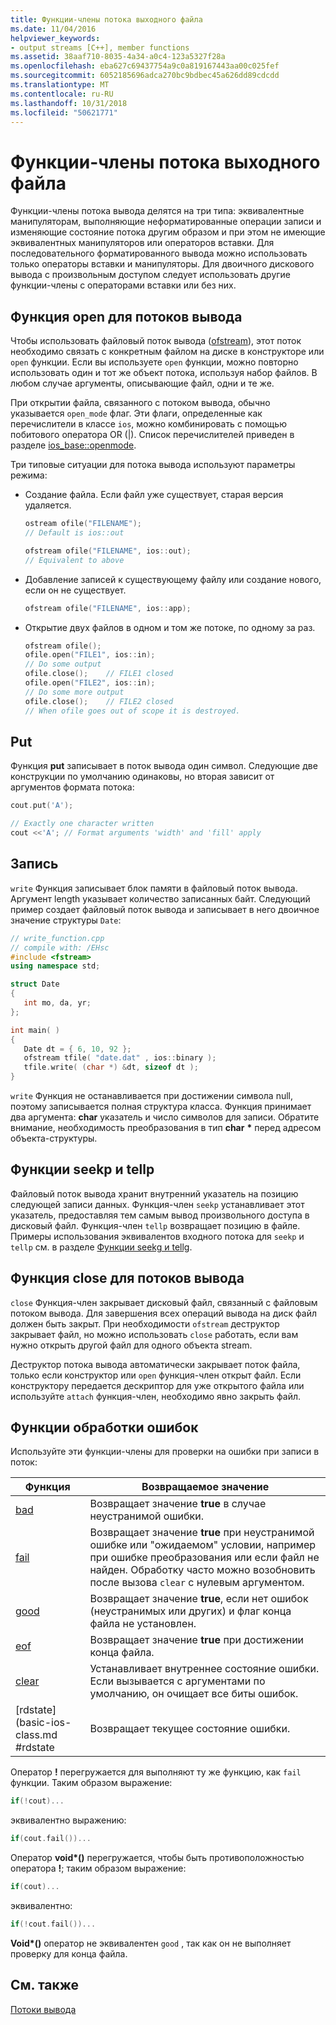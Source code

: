 ```yaml
---
title: Функции-члены потока выходного файла
ms.date: 11/04/2016
helpviewer_keywords:
- output streams [C++], member functions
ms.assetid: 38aaf710-8035-4a34-a0c4-123a5327f28a
ms.openlocfilehash: eba627c69437754a9c0a819167443aa00c025fef
ms.sourcegitcommit: 6052185696adca270bc9bdbec45a626dd89cdcdd
ms.translationtype: MT
ms.contentlocale: ru-RU
ms.lasthandoff: 10/31/2018
ms.locfileid: "50621771"
---
```

# <a name="output-file-stream-member-functions"></a>Функции-члены потока выходного файла

Функции-члены потока вывода делятся на три типа: эквивалентные манипуляторам, выполняющие неформатированные операции записи и изменяющие состояние потока другим образом и при этом не имеющие эквивалентных манипуляторов или операторов вставки. Для последовательного форматированного вывода можно использовать только операторы вставки и манипуляторы. Для двоичного дискового вывода с произвольным доступом следует использовать другие функции-члены с операторами вставки или без них.

## <a name="the-open-function-for-output-streams"></a>Функция open для потоков вывода

Чтобы использовать файловый поток вывода ([ofstream](../standard-library/basic-ofstream-class.md)), этот поток необходимо связать с конкретным файлом на диске в конструкторе или `open` функции. Если вы используете `open` функции, можно повторно использовать один и тот же объект потока, используя набор файлов. В любом случае аргументы, описывающие файл, одни и те же.

При открытии файла, связанного с потоком вывода, обычно указывается `open_mode` флаг. Эти флаги, определенные как перечислители в классе `ios`, можно комбинировать с помощью побитового оператора OR (&#124;). Список перечислителей приведен в разделе [ios_base::openmode](../standard-library/ios-base-class.md#openmode).

Три типовые ситуации для потока вывода используют параметры режима:

- Создание файла. Если файл уже существует, старая версия удаляется.

   ```cpp
   ostream ofile("FILENAME");
   // Default is ios::out

   ofstream ofile("FILENAME", ios::out);
   // Equivalent to above
   ```

- Добавление записей к существующему файлу или создание нового, если он не существует.

   ```cpp
   ofstream ofile("FILENAME", ios::app);
   ```

- Открытие двух файлов в одном и том же потоке, по одному за раз.

   ```cpp
   ofstream ofile();
   ofile.open("FILE1", ios::in);
   // Do some output
   ofile.close();    // FILE1 closed
   ofile.open("FILE2", ios::in);
   // Do some more output
   ofile.close();    // FILE2 closed
   // When ofile goes out of scope it is destroyed.
   ```

## <a name="the-put"></a>Put

Функция **put** записывает в поток вывода один символ. Следующие две конструкции по умолчанию одинаковы, но вторая зависит от аргументов формата потока:

```cpp
cout.put('A');

// Exactly one character written
cout <<'A'; // Format arguments 'width' and 'fill' apply
```

## <a name="the-write"></a>Запись

`write` Функция записывает блок памяти в файловый поток вывода. Аргумент length указывает количество записанных байт. Следующий пример создает файловый поток вывода и записывает в него двоичное значение структуры `Date`:

```cpp
// write_function.cpp
// compile with: /EHsc
#include <fstream>
using namespace std;

struct Date
{
   int mo, da, yr;
};

int main( )
{
   Date dt = { 6, 10, 92 };
   ofstream tfile( "date.dat" , ios::binary );
   tfile.write( (char *) &dt, sizeof dt );
}
```

`write` Функция не останавливается при достижении символа null, поэтому записывается полная структура класса. Функция принимает два аргумента: **char** указатель и число символов для записи. Обратите внимание, необходимость преобразования в тип **char** <strong>\*</strong> перед адресом объекта-структуры.

## <a name="the-seekp-and-tellp-functions"></a>Функции seekp и tellp

Файловый поток вывода хранит внутренний указатель на позицию следующей записи данных. Функция-член `seekp` устанавливает этот указатель, предоставляя тем самым вывод произвольного доступа в дисковый файл. Функция-член `tellp` возвращает позицию в файле. Примеры использования эквивалентов входного потока для `seekp` и `tellp` см. в разделе [Функции seekg и tellg](../standard-library/input-stream-member-functions.md).

## <a name="the-close-function-for-output-streams"></a>Функция close для потоков вывода

`close` Функция-член закрывает дисковый файл, связанный с файловым потоком вывода. Для завершения всех операций вывода на диск файл должен быть закрыт. При необходимости `ofstream` деструктор закрывает файл, но можно использовать `close` работать, если вам нужно открыть другой файл для одного объекта stream.

Деструктор потока вывода автоматически закрывает поток файла, только если конструктор или `open` функция-член открыт файл. Если конструктору передается дескриптор для уже открытого файла или используйте `attach` функция-член, необходимо явно закрыть файл.

## <a name="vclrferrorprocessingfunctionsanchor10"></a> Функции обработки ошибок

Используйте эти функции-члены для проверки на ошибки при записи в поток:

|Функция|Возвращаемое значение|
|--------------|------------------|
|[bad](basic-ios-class.md#bad)|Возвращает значение **true** в случае неустранимой ошибки.|
|[fail](basic-ios-class.md#fail)|Возвращает значение **true** при неустранимой ошибке или "ожидаемом" условии, например при ошибке преобразования или если файл не найден. Обработку часто можно возобновить после вызова `clear` с нулевым аргументом.|
|[good](basic-ios-class.md#good)|Возвращает значение **true**, если нет ошибок (неустранимых или других) и флаг конца файла не установлен.|
|[eof](basic-ios-class.md#eof)|Возвращает значение **true** при достижении конца файла.|
|[clear](basic-ios-class.md#clear)|Устанавливает внутреннее состояние ошибки. Если вызывается с аргументами по умолчанию, он очищает все биты ошибок.|
|[rdstate] (basic-ios-class.md #rdstate|Возвращает текущее состояние ошибки.|

Оператор **!** перегружается для выполняют ту же функцию, как `fail` функции. Таким образом выражение:

```cpp
if(!cout)...
```

эквивалентно выражению:

```cpp
if(cout.fail())...
```

Оператор **void\*()** перегружается, чтобы быть противоположностью оператора **!**; таким образом выражение:

```cpp
if(cout)...
```

эквивалентно:

```cpp
if(!cout.fail())...
```

**Void\*()** оператор не эквивалентен `good` , так как он не выполняет проверку для конца файла.

## <a name="see-also"></a>См. также

[Потоки вывода](../standard-library/output-streams.md)<br/>
